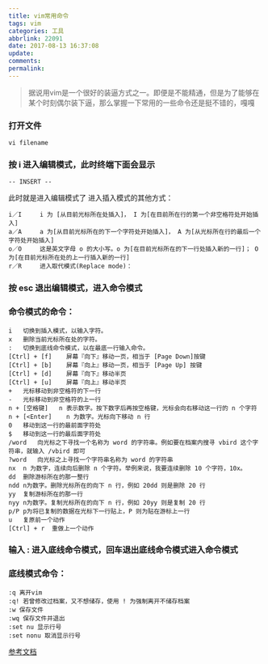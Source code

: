 ```yaml
---
title: vim常用命令
tags: vim
categories: 工具
abbrlink: 22091
date: 2017-08-13 16:37:08
update:
comments:
permalink:
---
```


>据说用vim是一个很好的装逼方式之一。即便是不能精通，但是为了能够在某个时刻偶尔装下逼，那么掌握一下常用的一些命令还是挺不错的，嘎嘎
<!--more-->

### 打开文件
```
vi filename
```

### 按 i 进入编辑模式，此时终端下面会显示
```
-- INSERT --
```
此时就是进入编辑模式了
进入插入模式的其他方式：

    i／I	    i 为 [从目前光标所在处插入]， I 为[在目前所在行的第一个非空格符处开始插入]
    a／A 	a 为[从目前光标所在的下一个字符处开始插入]， A 为[从光标所在行的最后一个字符处开始插入]
    o／O 	这是英文字母 o 的大小写。o 为[在目前光标所在的下一行处插入新的一行]； O 为[在目前光标所在处的上一行插入新的一行]
    r／R	    进入取代模式(Replace mode)：

### 按 esc 退出编辑模式，进入命令模式

### 命令模式的命令：
    i   切换到插入模式，以输入字符。
    x   删除当前光标所在处的字符。
    :   切换到底线命令模式，以在最底一行输入命令。
    [Ctrl] + [f]    屏幕『向下』移动一页，相当于 [Page Down]按键
    [Ctrl] + [b]	屏幕『向上』移动一页，相当于 [Page Up] 按键
    [Ctrl] + [d]	屏幕『向下』移动半页
    [Ctrl] + [u]	屏幕『向上』移动半页
    +	光标移动到非空格符的下一行
    -	光标移动到非空格符的上一行
    n + [空格键]   n 表示数字。按下数字后再按空格键，光标会向右移动这一行的 n 个字符
    n + [<Enter]    n 为数字。光标向下移动 n 行
    0   移动到这一行的最前面字符处
    $   移动到这一行的最后面字符处
    /word   向光标之下寻找一个名称为 word 的字符串。例如要在档案内搜寻 vbird 这个字符串，就输入 /vbird 即可
    ?word	向光标之上寻找一个字符串名称为 word 的字符串
    nx  n 为数字，连续向后删除 n 个字符。举例来说，我要连续删除 10 个字符，10x。
    dd  删除游标所在的那一整行
    ndd n为数字。删除光标所在的向下 n 行，例如 20dd 则是删除 20 行
    yy	复制游标所在的那一行
    nyy n为数字。复制光标所在的向下 n 行，例如 20yy 则是复制 20 行
    p/P p为将已复制的数据在光标下一行贴上，P 则为贴在游标上一行
    u   复原前一个动作
    [Ctrl] + r  重做上一个动作



### 输入 : 进入底线命令模式，回车退出底线命令模式进入命令模式
### 底线模式命令：
    :q 离开vim
    :q! 若曾修改过档案，又不想储存，使用 ! 为强制离开不储存档案
    :w 保存文件
    :wq 保存文件并退出
    :set nu 显示行号
    :set nonu 取消显示行号

[参考文档](http://www.runoob.com/linux/linux-vim.html)
